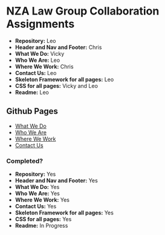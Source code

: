 # NZA Law Group Collaboration Assignments

- **Repository:** Leo    
- **Header and Nav and Footer:** Chris    
- **What We Do:** Vicky    
- **Who We Are:** Leo    
- **Where We Work:** Chris    
- **Contact Us:** Leo    
- **Skeleton Framework for all pages:** Leo    
- **CSS for all pages:** Vicky and Leo    
- **Readme:** Leo

## Github Pages

- [What We Do](https://leoashcraft.github.io/NZA-Law-Group-Collab/what-we-do.html)
- [Who We Are](https://leoashcraft.github.io/NZA-Law-Group-Collab/who-we-are.html)
- [Where We Work](https://leoashcraft.github.io/NZA-Law-Group-Collab/where-we-work.html)
- [Contact Us](https://leoashcraft.github.io/NZA-Law-Group-Collab/contact-us.html)

### Completed?

- **Repository:** Yes    
- **Header and Nav and Footer:** Yes    
- **What We Do:** Yes    
- **Who We Are:** Yes    
- **Where We Work:** Yes    
- **Contact Us:** Yes    
- **Skeleton Framework for all pages:** Yes    
- **CSS for all pages:** Yes
- **Readme:** In Progress
